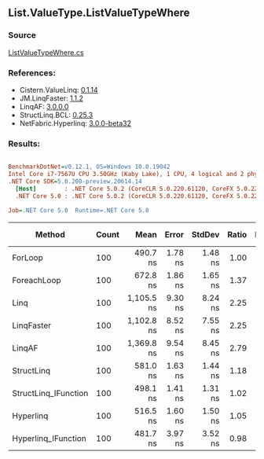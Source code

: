 ﻿## List.ValueType.ListValueTypeWhere

### Source
[ListValueTypeWhere.cs](../LinqBenchmarks/List/ValueType/ListValueTypeWhere.cs)

### References:
- Cistern.ValueLinq: [0.1.14](https://www.nuget.org/packages/Cistern.ValueLinq/0.1.14)
- JM.LinqFaster: [1.1.2](https://www.nuget.org/packages/JM.LinqFaster/1.1.2)
- LinqAF: [3.0.0.0](https://www.nuget.org/packages/LinqAF/3.0.0.0)
- StructLinq.BCL: [0.25.3](https://www.nuget.org/packages/StructLinq.BCL/0.25.3)
- NetFabric.Hyperlinq: [3.0.0-beta32](https://www.nuget.org/packages/NetFabric.Hyperlinq/3.0.0-beta32)

### Results:
``` ini

BenchmarkDotNet=v0.12.1, OS=Windows 10.0.19042
Intel Core i7-7567U CPU 3.50GHz (Kaby Lake), 1 CPU, 4 logical and 2 physical cores
.NET Core SDK=5.0.200-preview.20614.14
  [Host]        : .NET Core 5.0.2 (CoreCLR 5.0.220.61120, CoreFX 5.0.220.61120), X64 RyuJIT
  .NET Core 5.0 : .NET Core 5.0.2 (CoreCLR 5.0.220.61120, CoreFX 5.0.220.61120), X64 RyuJIT

Job=.NET Core 5.0  Runtime=.NET Core 5.0  

```
|               Method | Count |       Mean |   Error |  StdDev | Ratio | RatioSD |  Gen 0 | Gen 1 | Gen 2 | Allocated |
|--------------------- |------ |-----------:|--------:|--------:|------:|--------:|-------:|------:|------:|----------:|
|              ForLoop |   100 |   490.7 ns | 1.78 ns | 1.48 ns |  1.00 |    0.00 |      - |     - |     - |         - |
|          ForeachLoop |   100 |   672.8 ns | 1.86 ns | 1.65 ns |  1.37 |    0.01 |      - |     - |     - |         - |
|                 Linq |   100 | 1,105.5 ns | 9.30 ns | 8.24 ns |  2.25 |    0.02 | 0.0648 |     - |     - |     136 B |
|           LinqFaster |   100 | 1,102.8 ns | 8.52 ns | 7.55 ns |  2.25 |    0.02 | 2.4433 |     - |     - |    5112 B |
|               LinqAF |   100 | 1,369.8 ns | 9.54 ns | 8.45 ns |  2.79 |    0.02 |      - |     - |     - |         - |
|           StructLinq |   100 |   581.0 ns | 1.63 ns | 1.44 ns |  1.18 |    0.00 | 0.0191 |     - |     - |      40 B |
| StructLinq_IFunction |   100 |   498.1 ns | 1.41 ns | 1.31 ns |  1.02 |    0.00 |      - |     - |     - |         - |
|            Hyperlinq |   100 |   516.5 ns | 1.60 ns | 1.50 ns |  1.05 |    0.01 |      - |     - |     - |         - |
|  Hyperlinq_IFunction |   100 |   481.7 ns | 3.97 ns | 3.52 ns |  0.98 |    0.01 |      - |     - |     - |         - |
